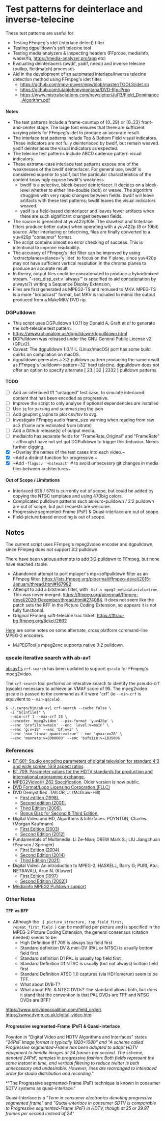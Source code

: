 # Test patterns for deinterlace and inverse-telecine

These test patterns are useful for:
- Testing FFmpeg's idet (interlace detect) filter
- Testing dgpulldown's soft telecine tool
- Testing media analyzers & inspecting headers (FFprobe, mediainfo, wader/fq, https://media-analyzer.pro/app etc)
- Evaluating deinterlacers (bwdif, yadif, nnedi) and inverse telecine (pullup, fieldmatch) processes
- Aid in the development of an automated interlace/inverse telecine detection method using FFmpeg's idet filter.
  - https://github.com/mpv-player/mpv/blob/master/TOOLS/idet.sh
  - https://github.com/utahjohnnymontana/DVD-Rip-Prep
  - https://www.mistralsolutions.com/newsletter/Jul13/Field_Dominance_Algorithm.pdf


#### Notes
- The test patterns include a frame-countup of {0..29} or {0..23} front-and-center stage.  The large font ensures that there are sufficient varying pixels for FFmpeg's idet to produce an accurate result.
- The interlace test patterns include Top & Bottom Field visual indicators.  These indicators are not fully deinterlaced by bwdif, but remain weaved.  yadif deinterlaces the visual indicators as expected.
- The telecine test patterns include ABCD cadence pattern visual indicators.
- These extreme-case interlace test patterns expose one of the weaknesses of the bwdif deinterlacer.  For general use, bwdif is considered superior to yadif, but the particular characteristics of the content knowingly expose bwdif's weakness.
  - bwdif is a selective, block-based deinterlacer.  It decides on a block-level whether to either line-double (bob) or weave.  The algorithm struggles with very rapid changes between fields.  bwdif will leave artifacts with these test patterns; bwdif leaves the visual indicators weaved. 
  - yadif is a field-based deinterlacer and leaves fewer artifacts when there are such significant changes between fields.
- The source is generated at yuv422p10le.  The drawtext and tinterlace filters produce better output when operating with a yuv422p (8 or 10bit) source.  After interlacing or telecining, files are finally converted to a yuv420p "consumer" format.  
- The script contains almost no error checking of success.  This is intentional to improve readability.
- The accuracy of FFmpeg's idet filter can be improved by using 'extractplanes=planes='y',idet' to focus on the Y plane, since yuv420p may not have sufficient vertical resolution in the chroma planes to produce an accurate result
- In theory, output files could be concatenated to produce a hybrid/mixed stream. "-seq_disp_ext:v 'always'" is specified to aid concatenation by always(?) writing a Sequence Display Extension, 
- Files are first generated as MPEG2-TS and remuxed to MKV.  MPEG-TS is a more "broadcast" format, but MKV is included to mimic the output produced from a MakeMKV DVD rip.

### DGPulldown
- This script uses DGPulldown 1.0.11 by Donald A. Graft _et al_ to generate the soft-telecine test pattern.
- https://www.rationalqm.us/dgpulldown/dgpulldown.html
- DGPulldown was released under the GNU General Public License v2 (GPLv2).
- Caveat: The dgpulldown 1.0.11-L (Linux/macOS) port has some build quirks on compilation on macOS.
- dgpulldown generates a 3:2 pulldown pattern producing the same result as FFmpeg's 'pulldown=pattern=32' hard telecine.  dgpulldown does not offer an option to specify alternate [ 23 | 32 | 2332 ] pulldown patterns.


#### TODO

- [ ] Add an interlaced tff "untagged" test case, to simulate interlaced content that has been encoded as progressive.
- [ ] Improve the script to only analyse if optional dependencies are installed
- [ ] Use `jq` for parsing and summarizing the json
- [ ] Add gnuplot graphs to plot csv/tsv to svg.
- [ ] Investigate FFmpeg audio frame_size warning when reading from raw ac3 (frame rate estimated from bitrate)
- [ ] Add a Github release(s) of output media.
- [ ] mediainfo has separate fields for "FrameRate_Original" and "FrameRate" - although I have not yet got DGPulldown to trigger this behavior.  Needs further digging.
- [x] ~Overlay the names of the test cases into each video.~
- [x] ~Add a distinct function for progressive.~
- [x] ~Add `-flags:v '+bitexact'` # to avoid unnecessry git changes in media files between architectures~ 

#### Out of Scope / Limitations

- Interlaced 625 / 576i is currently out of scope, but could be added by copying the NTSC templates and using 470b/g colors.
- Complicated pulldown patterns such as euro-pulldown / 2:2 pulldown are out of scope, but pull requests are welcome.
- Progressive segmented-Frame (PsF) & Quasi-interlace are out of scope.
- Field-picture based encoding is out of scope.

## Notes

The current script uses FFmpeg's mpeg2video encoder and dgpulldown, since FFmpeg does not support 3:2 pulldown.

There have been various attempts to add 3:2 pulldown to FFmpeg, but none have reached stable.
- Abandoned attempt to port mplayer's mp=softpulldown filter as an FFmpeg filter.  https://lists.ffmpeg.org/pipermail/ffmpeg-devel/2015-January/thread.html#167982
- Attempt to add a bitstream filter, with `-bsf:v mpeg2_metadata=ivtc=true`.  This was never merged.  https://ffmpeg.org/pipermail/ffmpeg-devel/2020-December/thread.html#274084.  It does not seem like the patch sets the RFF in the Picture Coding Extension, so appears it is not fully functional.
- Original FFmpeg soft-telecine trac ticket.  https://fftrac-bg.ffmpeg.org/ticket/2602

[Here](./mpeg2-encoders.md) are some notes on some alternate, cross platform command-line MPEG-2 encoders.
- MJPEGTool's mpeg2enc supports native 3:2 pulldown.

### qscale iterative search with ab-av1

[ab-av1's](https://github.com/alexheretic/ab-av1) `crf-search` has been updated to support `qscale` for FFmpeg's mpeg2video.

The `crf-search` tool performs an interative search to identify the pseudo-crf (qscale) necessary to achieve an VMAF score of 95.  The mpeg2video qscale is passed to the command as if it were "crf" (ie `--min-crf` is equivilent to `--min-qscale`).

```shell
$ ~/.cargo/bin/ab-av1 crf-search --cache false \
  -i "${infile}" \
  --min-crf 1 --max-crf 28 \
  --encoder 'mpeg2video' --pix-format 'yuv420p' \
  --enc 'profile:v=main' --enc 'level:v=main' \
  --enc 'g:v=18' --enc 'bf:v=2' \
  --enc 'non_linear_quant:v=true' --enc 'qmax:v=28' \
  --enc 'maxrate:v=8000000' --enc 'bufsize:v=1835006'
```


### References

- [BT.601: Studio encoding parameters of digital television for standard 4:3 and wide screen 16:9 aspect ratios](https://www.itu.int/rec/R-REC-BT.601-7-201103-I/en)
- [BT.709: Parameter values for the HDTV standards for production and international programme exchange.](https://www.itu.int/rec/R-REC-BT.709)
- [MPEG2Video/H.262 Specification](https://www.itu.int/rec/T-REC-H.262-200002-S/en).  Older version is now public.
- [DVD Format/Logo Licensing Corporation (FLLC)](https://www.dvdfllc.co.jp/notice.html#october)
- DVD Demystified.  TAILOR, J. (McGraw-Hill)
  - [First edition (1998).](https://archive.org/details/B-001-001-580)
  - [Second edition (2001).](https://archive.org/details/dvddemystified00tayl)
  - [Third Edition (2006).](https://archive.org/details/dvddemystified0000tayl_a1x8)
  - [Bonus Disc for Second & Third Edition.](https://archive.org/details/DVDDemystifiedBonusDisc)
- Digital Video and HD, Algorithms & Interfaces. POYNTON, Charles.  (Morgan Kaufmann)
  - [First Edition (2003)](https://archive.org/details/DigitalVideoForDummies/Digital%20Video%20And%20Hdtv%20Algorithms%20And%20Interfaces/)
  - [Second Edition (2012)](https://archive.org/details/digital-video-and-hd-algorithms-and-interfaces-2nd-ed.-poynton-2012-02-07/)
- Fundamentals of Multimedia.   LI Ze-Nian; DREW Mark S.; LIU Jiangchuan (Pearson / Springer)
  - [First Edition (2004)](https://archive.org/details/fundamentalsofmu0000lize)
  - [Second Edition (2014)](https://archive.org/details/fundamentalsofmu0000lize_2ed6/)
  - [Third Edition (2021)](https://link.springer.com/book/10.1007/978-3-030-62124-7)
- Digital Video: An introduction to MPEG-2.  HASKELL, Barry G; PURI, Atul; NETRAVALI, Arun N. (Kluwer)
  - [First Edition (1997)](https://archive.org/details/digitalvideointr0000hask)
  - [Second Edition (2002)](https://link.springer.com/book/10.1007/b115887)]
- [Mediainfo MPEG2 Pulldown support](https://github.com/MediaArea/MediaInfoLib/blob/4af6558e86ac3e64a248af4d7e985d7135d84b18/Source/MediaInfo/Video/File_Mpegv.cpp#L1353)


### Other Notes

#### TFF vs BFF

- Although the ` { picture_structure, top_field_first, repeat_first_field }` can be modified per picture and is specified in the MPEG-2 Picture Coding Extension, the general consensus (citation needed) seems to be:
  - High Definition BT.709 is always top field first
  - Standard definition DV & mini-DV (PAL or NTSC) is usually bottom field first
  - Standard definition D1 PAL is usually top field first
  - Standard Definition D1 NTSC is usually (but not always) bottom field first
  - Standard Definition ATSC 1.0 captures (via HDHomerun) seem to be TFF.
  - What about DVB-T?
  - What about PAL & NTSC DVDs?  The standard allows both, but does it stand that the convention is that PAL DVDs are TFF and NTSC DVDs are BFF?
 
https://www.provideocoalition.com/field_order/
https://www.dvmp.co.uk/digital-video.htm


#### Progressive segmented-Frame (PsF) & Quasi-interlace

Poynton in "Digital Video and HDTV Algorithms and Interfaces" states *"24PsF Image format is typically 1920×1080" and "A scheme called Progressive segmented-Frame has been adopted to adapt HDTV equipment to handle images at 24 frames per second. The scheme, denoted 24PsF, samples in progressive fashion: Both fields represent the same instant in time, and vertical filtering to reduce twitter is both unnecessary and undesirable. However, lines are rearranged to interlaced order for studio distribution and recording."*

*"The Progressive segmented-Frame (PsF) technique is known in consumer SDTV systems as quasi-interlace."

Quasi-Interlace is a *"Term in consumer electronics denoting progressive segmented frame"* and *"Quasi-interlace in consumer SDTV is comparable to Progressive segmented-Frame (PsF) in HDTV, though at 25 or 29.97 frames per second instead of 24"*


